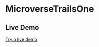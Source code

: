 # MicroverseTrailsOne

## Live Demo


[Try a live demo](https://thenarain.github.io/MicroverseTrailsOne/)
